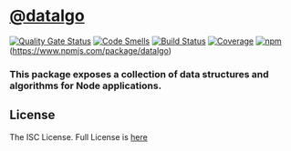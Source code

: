 # [@datalgo](https://github.com/tomkoufakis/datalgo)

[![Quality Gate Status](https://sonarcloud.io/api/project_badges/measure?project=tomkoufakis_datalgo&metric=alert_status)](https://sonarcloud.io/dashboard?id=tomkoufakis_datalgo)
[![Code Smells](https://sonarcloud.io/api/project_badges/measure?project=tomkoufakis_datalgo&metric=code_smells)](https://sonarcloud.io/dashboard?id=tomkoufakis_datalgo)
[![Build Status](https://travis-ci.com/tomkoufakis/datalgo.svg?branch=master)](https://travis-ci.com/tomkoufakis/datalgo)
[![Coverage](https://sonarcloud.io/api/badges/measure?key=your.project.key&metric=coverage)](https://sonarcloud.io/component_measures?id=your.project.key&metric=coverage)
[![npm](https://img.shields.io/npm/v/datalgo.svg)](https://www.npmjs.com/package/datalgo)
(https://www.npmjs.com/package/datalgo)

### This package exposes a collection of data structures and algorithms for Node applications.

## License
The ISC License. Full License is [here](https://github.com/tomkoufakis/datalgo/blob/master/LICENSE)